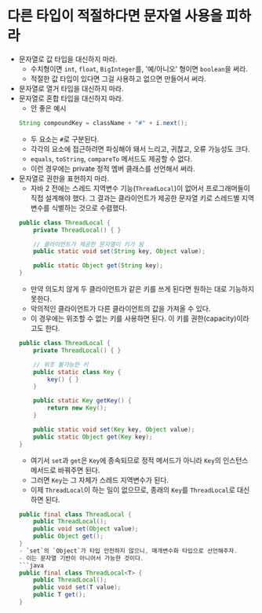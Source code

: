 # 다른 타입이 적절하다면 문자열 사용을 피하라

- 문자열로 값 타입을 대신하지 마라.
    - 수치형이면 `int`, `float`, `BigInteger`를, '예/아니오' 형이면 `boolean`을 써라.
    - 적절한 값 타입이 있다면 그걸 사용하고 없으면 만들어서 써라.
- 문자열로 열거 타입을 대신하지 마라.
- 문자열로 혼합 타입을 대신하지 마라.
    - 안 좋은 예시
    ```java
    String compoundKey = className + "#" + i.next();
    ```
    - 두 요소는 `#`로 구분된다.
    - 각각의 요소에 접근하려면 파싱해야 돼서 느리고, 귀찮고, 오류 가능성도 크다.
    - `equals`, `toString`, `compareTo` 메서드도 제공할 수 없다.
    - 이런 경우에는 private 정적 멤버 클래스를 선언해서 써라.
- 문자열로 권한을 표현하지 마라.
    - 자바 2 전에는 스레드 지역변수 기능(`ThreadLocal`)이 없어서 프로그래머들이 직접 설계해야 했다. 그 결과는 클라이언트가 제공한 문자열 키로 스레드별 지역변수를 식별하는 것으로 수렴했다.
    ```java
    public class ThreadLocal {
        private ThreadLocal() { }

        // 클라이언트가 제공한 문자열이 키가 됨
        public static void set(String key, Object value);

        public static Object get(String key);
    }
    ```
    - 만약 의도치 않게 두 클라이언트가 같은 키를 쓰게 된다면 원하는 대로 기능하지 못한다.
    - 악의적인 클라이언트가 다른 클라이언트의 값을 가져올 수 있다.
    - 이 경우에는 위조할 수 없는 키를 사용하면 된다. 이 키를 권한(capacity)이라고도 한다.
    ```java
    public class ThreadLocal {
        private ThreadLocal() { }

        // 위조 불가능한 키
        public static class Key {
            key() { }
        }

        public static Key getKey() {
            return new Key();
        }

        public static void set(Key key, Object value);
        public static Object get(Key key);
    }
    ```
    - 여기서 `set`과 `get`은 `Key`에 종속되므로 정적 메서드가 아니라 `Key`의 인스턴스 메서드로 바꿔주면 된다.
    - 그러면 `Key`는 그 자체가 스레드 지역변수가 된다.
    - 이제 `ThreadLocal`이 하는 일이 없으므로, 종래의 `Key`를 `ThreadLocal`로 대신하면 된다.
    ```java
    public final class ThreadLocal {
        public ThreadLocal();
        public void set(Object value);
        public Object get();
    }
    - `set`의 `Object`가 타입 안전하지 않으니, 매개변수화 타입으로 선언해주자.
    - 이는 문자열 기반이 아니어서 가능한 것이다.
    ```java
    public final class ThreadLocal<T> {
        public ThreadLocal();
        public void set(T value);
        public T get();
    }
    ```